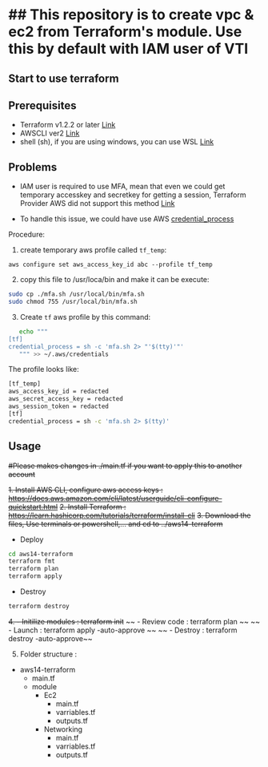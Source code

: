 # ## This repository is to create vpc & ec2 from Terraform's module. Use this by default with IAM user of VTI
## Start to use terraform
## Prerequisites
- Terraform v1.2.2 or later [Link](https://www.terraform.io/downloads)
- AWSCLI ver2 [Link](https://docs.aws.amazon.com/cli/latest/userguide/getting-started-install.html)
- shell (sh), if you are using windows, you can use WSL [Link](https://docs.microsoft.com/en-us/windows/wsl/install)


## Problems
- IAM user is required to use MFA, mean that even we could get temporary accesskey and secretkey for getting a session, Terraform Provider AWS did not support this method [Link](https://registry.terraform.io/providers/hashicorp/aws/latest/docs#authentication-and-configuration)

- To handle this issue, we could have use AWS [credential_process](https://docs.aws.amazon.com/cli/latest/topic/config-vars.html#sourcing-credentials-from-external-processes)

Procedure:
   1. create temporary aws profile called `tf_temp`:
   ```
   aws configure set aws_access_key_id abc --profile tf_temp
   ```
   2. copy this file to /usr/loca/bin and make it can be execute:
   ```sh
   sudo cp ./mfa.sh /usr/local/bin/mfa.sh
   sudo chmod 755 /usr/local/bin/mfa.sh
   ```
   3. Create `tf` aws profile by this command:
   ```sh      
      echo """ 
[tf]
credential_process = sh -c 'mfa.sh 2> "'$(tty)'"'
      """ >> ~/.aws/credentials
   ```   
   The profile looks like:
   ```sh
[tf_temp]
aws_access_key_id = redacted
aws_secret_access_key = redacted
aws_session_token = redacted
[tf]
credential_process = sh -c 'mfa.sh 2> $(tty)'
   ```
## Usage
~~#Please makes changes in ./main.tf if you want to apply this to another account~~

~~1. Install AWS CLI, configure aws access keys : https://docs.aws.amazon.com/cli/latest/userguide/cli-configure-quickstart.html~~
~~2. Install Terraform : https://learn.hashicorp.com/tutorials/terraform/install-cli~~
~~3. Download the files, Use terminals or powershell,... and cd to ../aws14-terraform~~
- Deploy
```sh
cd aws14-terraform
terraform fmt
terraform plan
terraform apply
```
- Destroy
```sh
terraform destroy
```
~~4. - Initilize modules : terraform init~~
~~   - Review code       : terraform plan ~~
~~   - Launch            : terraform apply -auto-approve ~~
~~   - Destroy           : terraform destroy -auto-approve~~

5. Folder structure :
  - aws14-terraform
     - main.tf
     - module
        - Ec2
           - main.tf
           - varriables.tf
           - outputs.tf
        - Networking
           - main.tf
           - varriables.tf
           - outputs.tf

